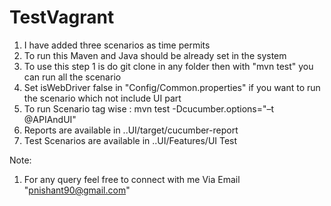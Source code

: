 # TestVagrant

1. I have added three scenarios as time permits 
2. To run this Maven and Java should be already set in the system 
3. To use this step 1 is do git clone in any folder then with "mvn test" you can run all the scenario 
4. Set isWebDriver false in "Config/Common.properties"  if you want to run the scenario which not include UI part 
5. To run Scenario tag wise :  mvn test -Dcucumber.options="–t @APIAndUI"
6. Reports are available in ..UI/target/cucumber-report
7. Test Scenarios are available in ..UI/Features/UI Test

Note: 

1. For any query feel free to connect with me Via Email "pnishant90@gmail.com"
